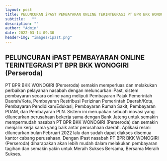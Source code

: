 ```yaml
---
layout: post
title: PELUNCURAN iPAST PEMBAYARAN ONLINE TERINTEGRASI PT BPR BKK WONOGIRI (Perseroda)
subtitle:   ""
description: ""
author: "Admin"
date: 2022-03-14 09.30
header-img: "images/ipast.png"
---
```



## PELUNCURAN iPAST PEMBAYARAN ONLINE TERINTEGRASI PT BPR BKK WONOGIRI (Perseroda) 

PT BPR BKK WONOGIRI (Perseroda) semakin memperluas dan melakukan perbaikan pelayanan nasabah dengan meluncurkan iPast, sistem pembayaran secara online yang meliputi Pembayaran Pajak Pemerintah Daerah/Kota, Pembayaran Restribusi Perizinan Pemerintah Daerah/Kota, Pembayaran Pendidikan/Edukasi, Pembayaran Rumah Sakit, Pembayaran PDAM, dan Pembayaran PLN. Sistem ini merupakan sebuah inovasi yang diluncurkan perusahaan bekerja sama dengan Bank Jateng untuk semakin mempermudah nasabah PT BPR BKK WONOGIRI (Perseroda) dan semakin menjalin kerja sama yang baik antar perusahaan daerah. Aplikasi resmi diluncurkan bulan Februari 2022 lalu dan sudah dapat diakses disemua kantor cabang perusahaan. Dengan iPast nasabah PT BPR BKK WONOGIRI (Perseroda) diharapakan akan lebih mudah dalam melakukan pembayaran tagihan dan semakin yakin untuk Meraih Sukses Bersama, Bersama Meraih Sukses. 
